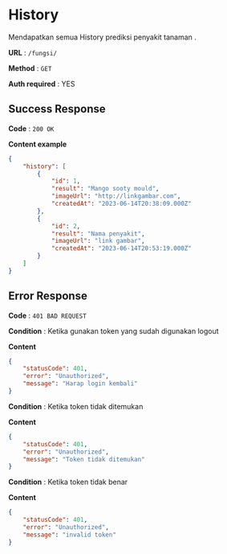 # History

Mendapatkan semua History prediksi penyakit tanaman .

**URL** : `/fungsi/`

**Method** : `GET`

**Auth required** : YES

## Success Response

**Code** : `200 OK`

**Content example**

```json
{
    "history": [
        {
            "id": 1,
            "result": "Mango sooty mould",
            "imageUrl": "http://linkgambar.com",
            "createdAt": "2023-06-14T20:38:09.000Z"
        },
        {
            "id": 2,
            "result": "Nama penyakit",
            "imageUrl": "link gambar",
            "createdAt": "2023-06-14T20:53:19.000Z"
        }
    ]
}
```

## Error Response

**Code** : `401 BAD REQUEST`

**Condition** : Ketika gunakan token yang sudah digunakan logout

**Content**
```json
{
    "statusCode": 401,
    "error": "Unauthorized",
    "message": "Harap login kembali"
}
```

**Condition** : Ketika token tidak ditemukan

**Content**
```json
{
    "statusCode": 401,
    "error": "Unauthorized",
    "message": "Token tidak ditemukan"
}
```

**Condition** : Ketika token tidak benar

**Content**
```json
{
    "statusCode": 401,
    "error": "Unauthorized",
    "message": "invalid token"
}
```
